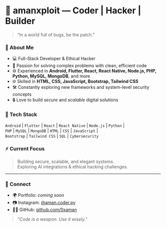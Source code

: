 # 👾 amanxploit — Coder | Hacker | Builder

> “In a world full of bugs, be the patch.”

### 🧠 About Me
- 💻 Full-Stack Developer & Ethical Hacker  
- 🧩 Passion for solving complex problems with clean, efficient code  
- ⚙️ Experienced in **Android, Flutter, React, React Native, Node.js, PHP, Python, MySQL, MongoDB**, and more  
- 🌐 Skilled in **HTML, CSS, JavaScript, Bootstrap, Tailwind CSS**  
- 🛠️ Constantly exploring new frameworks and system-level security concepts  
- 🔒 Love to build *secure* and *scalable* digital solutions  

### 🧰 Tech Stack
`Android` | `Flutter` | `React` | `React Native` | `Node.js` | `Python` |  
`PHP` | `MySQL` | `MongoDB` | `HTML` | `CSS` | `JavaScript` |  
`Bootstrap` | `Tailwind CSS` | `SQL` | `Cybersecurity`

### ⚡ Current Focus
> Building secure, scalable, and elegant systems.  
> Exploring AI integrations & ethical hacking challenges.  

---

### 💬 Connect
- 🌍 Portfolio: *coming soon*  
- 📷 Instagram: [@aman.coder.py](https://instagram.com/aman.coder.py)  
- 🧑‍💻 GitHub: [github.com/0xaman](https://github.com/amanxploit)

> _"Code is a weapon. Use it wisely."_  
